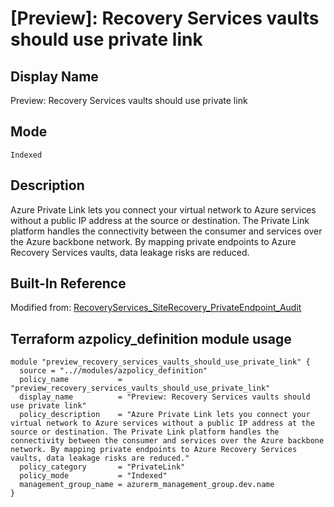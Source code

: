 # [Preview]: Recovery Services vaults should use private link

## Display Name

Preview: Recovery Services vaults should use private link

## Mode

`Indexed`

## Description

Azure Private Link lets you connect your virtual network to Azure services without a public IP address at the source or destination. The Private Link platform handles the connectivity between the consumer and services over the Azure backbone network. By mapping private endpoints to Azure Recovery Services vaults, data leakage risks are reduced.

## Built-In Reference

Modified from: [RecoveryServices_SiteRecovery_PrivateEndpoint_Audit](https://github.com/Azure/azure-policy/blob/master/built-in-policies/policyDefinitions/Site%20Recovery/RecoveryServices_SiteRecovery_PrivateEndpoint_Audit.json)


Terraform azpolicy_definition module usage
-----

```hcl
module "preview_recovery_services_vaults_should_use_private_link" {
  source = "..//modules/azpolicy_definition"
  policy_name           = "preview_recovery_services_vaults_should_use_private_link"
  display_name          = "Preview: Recovery Services vaults should use private link"
  policy_description    = "Azure Private Link lets you connect your virtual network to Azure services without a public IP address at the source or destination. The Private Link platform handles the connectivity between the consumer and services over the Azure backbone network. By mapping private endpoints to Azure Recovery Services vaults, data leakage risks are reduced."
  policy_category       = "PrivateLink"
  policy_mode           = "Indexed"
  management_group_name = azurerm_management_group.dev.name
}
```

